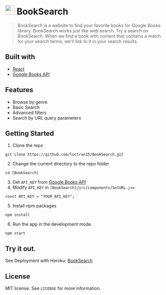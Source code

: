<h1><img src="https://github.com/maipbui/BookSearch/blob/main/public/logo.png" width="30" height="30"/> BookSearch</h1>

> BookSearch is a website to find your favorite books for Google Books library.
> BookSearch works just like web search. Try a search on BookSearch.
> When we find a book with content that contains a match for your search terms,
> we'll link to it in your search results.

## Built with

- [React](https://github.com/facebook/react)
- [Google Books API](https://developers.google.com/books/docs/v1/getting_started)

## Features

- Browse by genre
- Basic Search
- Advanced filters
- Search by URL query parameters

## Getting Started

1. Clone the repo

```shell
git clone https://github.com/loctran15/BookSearch.git
```

2.  Change the current directory to the repo folder

```shell
cd [BookSearch]
```

3. Get `API_KEY` from [Google Books API](https://developers.google.com/books/docs/v1/getting_started)
4. Modify `API_KEY` in `[BookSearch]/src/components/SetURL.jsx`

```shell
const API_KEY = "YOUR_API_KEY";
```

5. Install npm packages

```shell
npm install
```

6. Run the app in the development mode.

```shell
npm start
```

## Try it out.

See Deployment with Heroku: [BookSearch](https://BookSearch-react.herokuapp.com/)

## License

MIT license. See `LICENSE` for more information.
